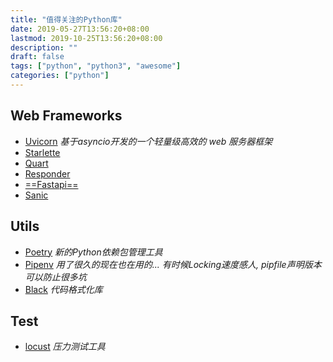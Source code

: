 ```yaml
---
title: "值得关注的Python库"
date: 2019-05-27T13:56:20+08:00
lastmod: 2019-10-25T13:56:20+08:00
description: ""
draft: false
tags: ["python", "python3", "awesome"]
categories: ["python"]
---
```


## Web Frameworks

* [Uvicorn](https://github.com/encode/uvicorn)  *基于asyncio开发的一个轻量级高效的 web 服务器框架*
* [Starlette](https://github.com/encode/starlette)
* [Quart](https://gitlab.com/pgjones/quart)  
* [Responder](https://python-responder.org)
* [==Fastapi==](https://github.com/tiangolo/fastapi) 
* [Sanic](https://github.com/huge-success/sanic)

## Utils

* [Poetry](https://github.com/sdispater/poetry)    *新的Python依赖包管理工具*
* [Pipenv](https://github.com/pypa/pipenv)         *用了很久的现在也在用的... 有时候Locking速度感人, pipfile声明版本可以防止很多坑*
* [Black](https://github.com/psf/black)            *代码格式化库*

## Test
* [locust](https://github.com/locustio/locust)     *压力测试工具*
